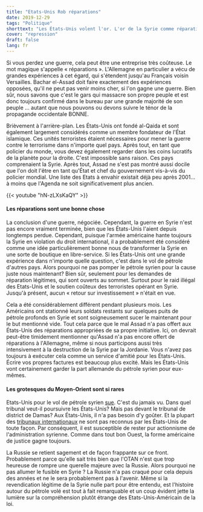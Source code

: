 ```yaml
---
title: "Etats-Unis Rob réparations"
date: 2019-12-29
tags: "Politique"
shorttext: "Les États-Unis volent l'or. L'or de la Syrie comme réparations pour leur guerre illégale en Syrie. Mafia, ou Ouest ? Qui est le plus grand Thor?"
cover: "repression"
draft: false
lang: fr
---
```


Si vous perdez une guerre, cela peut être une entreprise très coûteuse. Le mot magique s'appelle « réparations ». L'Allemagne en particulier a vécu de grandes expériences à cet égard, qui s'étendent jusqu'au Français voisin Versailles. Bachar el-Assad doit faire exactement des expériences opposées, qu'il ne peut pas venir moins cher, si l'on gagne une guerre. Bien sûr, nous savons que c'est le gars qui massacre son propre peuple et est donc toujours confirmé dans le bureau par une grande majorité de son peuple ... autant que nous pouvons ou devons suivre le ténor de la propagande occidentale BONNE.

Brièvement à l'arrière-plan. Les États-Unis ont fondé al-Qaida et sont également largement considérés comme un membre fondateur de l'État islamique. Ces unités terroristes étaient nécessaires pour mener la guerre contre le terrorisme dans n'importe quel pays. Après tout, en tant que policier du monde, vous devez également regarder dans les coins lucratifs de la planète pour la droite. C'est impossible sans raison. Ces pays comprenaient la Syrie. Après tout, Assad ne s'est pas montré aussi docile que l'on doit l'être en tant qu'État et chef du gouvernement vis-à-vis du policier mondial. Une liste des Etats à envahir existait déjà peu après 2001... à moins que l'Agenda ne soit significativement plus ancien.

{{< youtube "hN-zLXsKaQY" >}}

#### Les réparations sont une bonne chose

La conclusion d'une guerre, négociée. Cependant, la guerre en Syrie n'est pas encore vraiment terminée, bien que les États-Unis l'aient depuis longtemps perdue. Cependant, puisque l'armée américaine hante toujours la Syrie en violation du droit international, il a probablement été considéré comme une idée particulièrement bonne nous de transformer la Syrie en une sorte de boutique en libre-service. Si les États-Unis ont une grande expérience dans n'importe quelle question, c'est dans le vol de pétrole d'autres pays. Alors pourquoi ne pas pomper le pétrole syrien pour la cause juste nous maintenant? Bien sûr, seulement pour les demandes de réparation légitimes, qui sont ouverts au sommet. Surtout pour le raid illégal des Etats-Unis et le soutien coûteux des terroristes opérant en Syrie. Jusqu'à présent, aucun « retour sur investissement » n'était en vue.

Cela a été considérablement différent pendant plusieurs mois. Les Américains ont stationné leurs soldats restants sur quelques puits de pétrole profonds en Syrie et sont soigneusement sucer le maintenant pour le but mentionné vide. Tout cela parce que le mal Assad n'a pas offert aux États-Unis des réparations appropriées de sa propre initiative. Ici, on devrait peut-être timidement mentionner qu'Assad n'a pas encore offert de réparations à l'Allemagne, même si nous participons aussi très intensivement à la destruction de la Syrie par la Jordanie. Vous n'avez pas toujours à exécuter cela comme un service d'amitié pour les États-Unis. Écrire vos propres factures est beaucoup plus excité. Mais les États-Unis vont certainement garder la part allemande du pétrole syrien pour eux-mêmes.

#### Les grotesques du Moyen-Orient sont si rares

Etats-Unis pour le vol de pétrole syrien [sue](https://deutsch.rt.com/der-nahe-osten/96226-assad-will-usa-wegen-diebstahls-syrischem-oel-verklagen/ "Assad will USA wegen Diebstahl syrischen Öls verklagen"). C'est du jamais vu. Dans quel tribunal veut-il poursuivre les États-Unis? Mais pas devant le tribunal de district de Damas? Aux États-Unis, il n'a pas besoin d'y goûter. Et la plupart des [tribunaux internationaux](https://www.spiegel.de/politik/ausland/internationales-strafgericht-us-kongress-droht-niederlanden-mit-invasion-a-200430.html "US-Kongress droht Niederlanden mit Invasion") ne sont pas reconnus par les États-Unis de toute façon. Par conséquent, il est susceptible de rester pur actionnisme de l'administration syrienne. Comme dans tout bon Ouest, la forme américaine de justice gagne toujours.

La Russie se retient sagement et de façon frappante sur ce front. Probablement parce qu'elle sait très bien que l'OTAN n'est que trop heureuse de rompre une querelle majeure avec la Russie. Alors pourquoi ne pas allumer le fusible en Syrie ? La Russie n'a pas craqué pour cela depuis des années et ne le sera probablement pas à l'avenir. Même si la revendication légitime de la Syrie nulle part pour être entendu, est l'histoire autour du pétrole volé est tout à fait remarquable et un coup évident jette la lumière sur la compréhension plutôt étrange des Etats-Unis-Américain de la loi.
